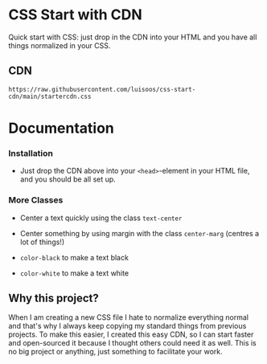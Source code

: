 # CSS Start with CDN
Quick start with CSS: just drop in the CDN into your HTML <head> and you have all things normalized in your CSS.

## CDN
```https://raw.githubusercontent.com/luisoos/css-start-cdn/main/startercdn.css```

# Documentation
### Installation
  - Just drop the CDN above into your `<head>`-element in your HTML file, and you should be all set up.
  
### More Classes
  - Center a text quickly using the class `text-center`
  - Center something  by using margin with the class `center-marg` (centres a lot of things!)
  
  - `color-black` to make a text black
  - `color-white` to make a text white
  
## Why this project?
  When I am creating a new CSS file I hate to normalize everything normal and that's why I always keep copying my standard things from previous projects. To make this easier, I created this easy CDN, so I can start faster and open-sourced it because I thought others could need it as well. This is no big project or anything, just something to facilitate your work.

